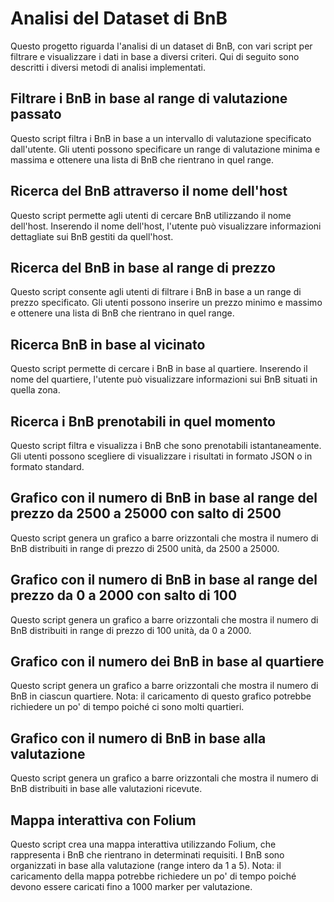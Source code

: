# Analisi del Dataset di BnB
Questo progetto riguarda l'analisi di un dataset di BnB, con vari script per filtrare e visualizzare i dati in base a diversi criteri. Qui di seguito sono descritti i diversi metodi di analisi implementati.

## Filtrare i BnB in base al range di valutazione passato
Questo script filtra i BnB in base a un intervallo di valutazione specificato dall'utente. Gli utenti possono specificare un range di valutazione minima e massima e ottenere una lista di BnB che rientrano in quel range.

## Ricerca del BnB attraverso il nome dell'host
Questo script permette agli utenti di cercare BnB utilizzando il nome dell'host. Inserendo il nome dell'host, l'utente può visualizzare informazioni dettagliate sui BnB gestiti da quell'host.

## Ricerca del BnB in base al range di prezzo
Questo script consente agli utenti di filtrare i BnB in base a un range di prezzo specificato. Gli utenti possono inserire un prezzo minimo e massimo e ottenere una lista di BnB che rientrano in quel range.

## Ricerca BnB in base al vicinato
Questo script permette di cercare i BnB in base al quartiere. Inserendo il nome del quartiere, l'utente può visualizzare informazioni sui BnB situati in quella zona.

## Ricerca i BnB prenotabili in quel momento
Questo script filtra e visualizza i BnB che sono prenotabili istantaneamente. Gli utenti possono scegliere di visualizzare i risultati in formato JSON o in formato standard.

## Grafico con il numero di BnB in base al range del prezzo da 2500 a 25000 con salto di 2500
Questo script genera un grafico a barre orizzontali che mostra il numero di BnB distribuiti in range di prezzo di 2500 unità, da 2500 a 25000.

## Grafico con il numero di BnB in base al range del prezzo da 0 a 2000 con salto di 100
Questo script genera un grafico a barre orizzontali che mostra il numero di BnB distribuiti in range di prezzo di 100 unità, da 0 a 2000.

## Grafico con il numero dei BnB in base al quartiere
Questo script genera un grafico a barre orizzontali che mostra il numero di BnB in ciascun quartiere. Nota: il caricamento di questo grafico potrebbe richiedere un po' di tempo poiché ci sono molti quartieri.

## Grafico con il numero di BnB in base alla valutazione
Questo script genera un grafico a barre orizzontali che mostra il numero di BnB distribuiti in base alle valutazioni ricevute.

## Mappa interattiva con Folium
Questo script crea una mappa interattiva utilizzando Folium, che rappresenta i BnB che rientrano in determinati requisiti. I BnB sono organizzati in base alla valutazione (range intero da 1 a 5). Nota: il caricamento della mappa potrebbe richiedere un po' di tempo poiché devono essere caricati fino a 1000 marker per valutazione.
